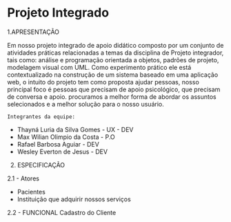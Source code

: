 # Projeto Integrado

1.APRESENTAÇÃO

 Em nosso projeto integrado de apoio didático composto por um conjunto de atividades práticas relacionadas a temas da disciplina de Projeto integrador, tais como: análise e programação orientada a objetos, padrões de projeto, modelagem visual com UML. Como experimento prático ele está contextualizado na construção de um sistema baseado em uma aplicação web, o intuito do projeto tem como proposta ajudar pessoas, nosso principal foco é pessoas que precisam de apoio psicológico, que precisam de conversa e apoio. procuramos a melhor forma de abordar os assuntos selecionados e a melhor solução para o nosso usuário.

    Integrantes da equipe:
- Thayná Luria da Silva Gomes - UX - DEV
- Max Wilian Olimpio da Costa - P.O
- Rafael Barbosa Aguiar - DEV
- Wesley Everton de Jesus - DEV

2. ESPECIFICAÇÃO

2.1 - Atores
- Pacientes
- Instituição que adquirir nossos serviços

2.2 - FUNCIONAL
Cadastro do Cliente
